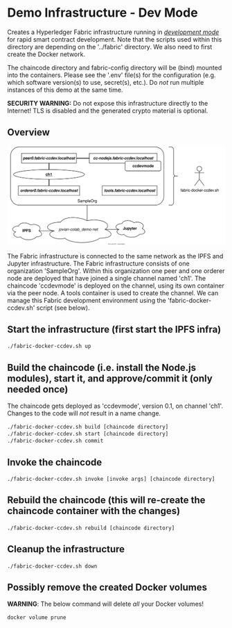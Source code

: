# Demo Infrastructure - Dev Mode
Creates a Hyperledger Fabric infrastructure running in *[development mode](https://github.com/hyperledger/fabric/blob/df388228156b882e07795a9041c0dde754f6e745/docs/source/peer-chaincode-devmode.md#running-chaincode-in-development-mode)* for rapid smart contract development. Note that the scripts used within this directory are depending on the '../fabric' directory. We also need to first create the Docker network.

The chaincode directory and fabric-config directory will be (bind) mounted into the containers. Please see the '.env' file(s) for the configuration (e.g. which software version(s) to use, secret(s), etc.). Do *not* run multiple instances of this demo at the same time.

**SECURITY WARNING:** Do not expose this infrastructure directly to the Internet! TLS is disabled and the generated crypto material is optional.

## Overview
![Infrastructure overview](ccdevmode_infra.svg)

The Fabric infrastructure is connected to the same network as the IPFS and Jupyter infrastructure. The Fabric infrastructure consists of one organization 'SampleOrg'. Within this organization one peer and one orderer node are deployed that have joined a single channel named 'ch1'. The chaincode 'ccdevmode' is deployed on the channel, using its own container via the peer node. A tools container is used to create the channel. We can manage this Fabric development environment using the 'fabric-docker-ccdev.sh' script (see below).

## Start the infrastructure (first start the IPFS infra)
```
./fabric-docker-ccdev.sh up
```

## Build the chaincode (i.e. install the Node.js modules), start it, and approve/commit it (only needed once)
The chaincode gets deployed as 'ccdevmode', version 0.1, on channel 'ch1'. Changes to the code will *not* result in a name change.
```
./fabric-docker-ccdev.sh build [chaincode directory]
./fabric-docker-ccdev.sh start [chaincode directory]
./fabric-docker-ccdev.sh commit
```

## Invoke the chaincode
```
./fabric-docker-ccdev.sh invoke [invoke args] [chaincode directory]
```

## Rebuild the chaincode (this will re-create the chaincode container with the changes)
```
./fabric-docker-ccdev.sh rebuild [chaincode directory]
```

## Cleanup the infrastructure
```
./fabric-docker-ccdev.sh down
```

## Possibly remove the created Docker volumes
**WARNING**: The below command will delete *all* your Docker volumes!
```
docker volume prune
```
